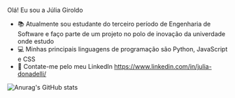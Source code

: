 Olá! Eu sou a Júlia Giroldo
- 📚 Atualmente sou estudante do terceiro período de Engenharia de Software e faço parte de um projeto no polo de inovação da univerdade        onde estudo
- 💻 Minhas principais linguagens de programação são Python, JavaScript e CSS
- 📩 Contate-me pelo meu LinkedIn https://www.linkedin.com/in/julia-donadelli/

![Anurag's GitHub stats](https://github-readme-stats.vercel.app/api?username=juliadgiroldo&show_icons=true&theme=onedark)
